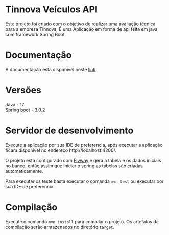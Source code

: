 
# Tinnova Veículos API
Este projeto foi criado com o objetivo de realizar uma avaliação técnica para a empresa Tinnova. É uma Aplicação em forma de api feita em java com framework Spring Boot.

# Documentação
A documentação esta disponivel neste [link](https://documenter.getpostman.com/view/9169158/2s935uGLc8)

# Versões
Java - 17  
Spring boot - 3.0.2

# Servidor de desenvolvimento
Execute a aplicação por sua IDE de preferencia, após executar a aplicação ficara disponivel no endereço http://localhost:4200/.

O projeto esta configurado com [Flyway](https://flywaydb.org/documentation/) e gera a tabela e os dados iniciais no banco, então assim que iniciar o spring as tabelas são criadas automaticamente.

Para executar os teste basta executar o comanda `mvn test` ou executar por sua IDE de preferencia.

# Compilação
Execute o comando `mvn install` para compilar o projeto. Os artefatos da compilação serão armazenados no diretório `target`.
